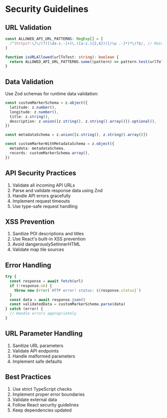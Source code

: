 # Security Guidelines

## URL Validation

```typescript
const ALLOWED_API_URL_PATTERNS: RegExp[] = [
  /^(https?:\/\/)?([\da-z.-]+)\.([a-z.]{2,6})([/\w .-]*)*\/?$/, // Matches Github pages URLs
]

function isURLAllowed(urlToTest: string): boolean {
  return ALLOWED_API_URL_PATTERNS.some((pattern) => pattern.test(urlToTest))
}
```

## Data Validation

Use Zod schemas for runtime data validation:

```typescript
const customMarkerSchema = z.object({
  latitude: z.number(),
  longitude: z.number(),
  title: z.string(),
  description: z.union([z.string(), z.string().array()]).optional(),
})

const metadataSchema = z.union([z.string(), z.string().array()])

const customMarkerWithMetadataSchema = z.object({
  metadata: metadataSchema,
  records: customMarkerSchema.array(),
})
```

## API Security Practices

1. Validate all incoming API URLs
2. Parse and validate response data using Zod
3. Handle API errors gracefully
4. Implement request timeouts
5. Use type-safe request handling

## XSS Prevention

1. Sanitize POI descriptions and titles
2. Use React's built-in XSS prevention
3. Avoid dangerouslySetInnerHTML
4. Validate map tile sources

## Error Handling

```typescript
try {
  const response = await fetch(url)
  if (!response.ok) {
    throw new Error(`HTTP error! status: ${response.status}`)
  }
  const data = await response.json()
  const validatedData = customMarkerSchema.parse(data)
} catch (error) {
  // Handle errors appropriately
}
```

## URL Parameter Handling

1. Sanitize URL parameters
2. Validate API endpoints
3. Handle malformed parameters
4. Implement safe defaults

## Best Practices

1. Use strict TypeScript checks
2. Implement proper error boundaries
3. Validate external data
4. Follow React security guidelines
5. Keep dependencies updated
